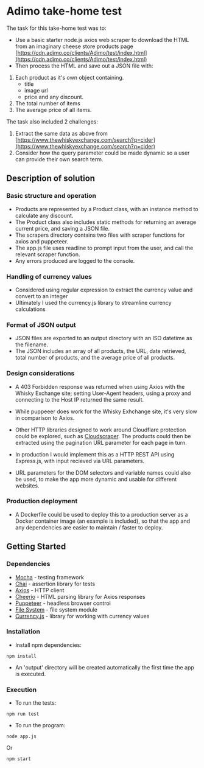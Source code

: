 # Adimo take-home test

The task for this take-home test was to:
* Use a basic starter node.js axios web scraper to download the HTML from an imaginary cheese store products page [https://cdn.adimo.co/clients/Adimo/test/index.html](https://cdn.adimo.co/clients/Adimo/test/index.html)
* Then process the HTML and save out a JSON file with:

1. Each product as it's own object containing.
    * title
    * image url
    * price and any discount.
2. The total number of items
3. The average price of all items.

The task also included 2 challenges:
1. Extract the same data as above from [https://www.thewhiskyexchange.com/search?q=cider](https://www.thewhiskyexchange.com/search?q=cider)
2. Consider how the query parameter could be made dynamic so a user can provide their own search term.

## Description of solution

### Basic structure and operation
* Products are represented by a Product class, with an instance method to calculate any discount.
* The Product class also includes static methods for returning an average current price, and saving a JSON file.
* The scrapers directory contains two files with scraper functions for axios and puppeteer.
* The app.js file uses readline to prompt input from the user, and call the relevant scraper function.
* Any errors produced are logged to the console.

### Handling of currency values
* Considered using regular expression to extract the currency value and convert to an integer
* Ultimately I used the currency.js library to streamline currency calculations

### Format of JSON output
* JSON files are exported to an output directory with an ISO datetime as the filename.
* The JSON includes an array of all products, the URL, date retrieved, total number of products, and the average price of all products.

### Design considerations
* A 403 Forbidden response was returned when using Axios with the Whisky Exchange site; setting User-Agent headers, using a proxy and connecting to the Host IP returned the same result.
* While puppeeer does work for the Whisky Exhchange site, it's very slow in comparison to Axios.
* Other HTTP libraries designed to work around Cloudflare protection could be explored, such as [Cloudscraper](https://github.com/VeNoMouS/cloudscraper). The products could then be extracted using the pagination URL parameter for each page in turn.

* In production I would implement this as a HTTP REST API using Express.js, with input recieved via URL parameters.
* URL parameters for the DOM selectors and variable names could also be used, to make the app more dynamic and usable for different websites.

### Production deployment
* A Dockerfile could be used to deploy this to a production server as a Docker container image (an example is included), so that the app and any dependencies are easier to maintain / faster to deploy.

## Getting Started

### Dependencies
* [Mocha](https://mochajs.org/) - testing framework
* [Chai](https://www.chaijs.com/) - assertion library for tests
* [Axios](https://axios-http.com/docs/intro) - HTTP client
* [Cheerio](https://cheerio.js.org/) - HTML parsing library for Axios responses
* [Puppeteer](https://pptr.dev/) - headless browser control
* [File System](https://nodejs.org/api/fs.html) - file system module
* [Currency.js](https://currency.js.org/) - library for working with currency values

### Installation

* Install npm dependencies:
```
npm install
```
* An 'output' directory will be created automatically the first time the app is executed.

### Execution

* To run the tests:
```
npm run test
```

* To run the program:
```
node app.js
```
Or
```
npm start
```
